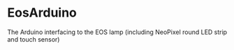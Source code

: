 # EosArduino
The Arduino interfacing to the EOS lamp (including NeoPixel round LED strip and touch sensor)
